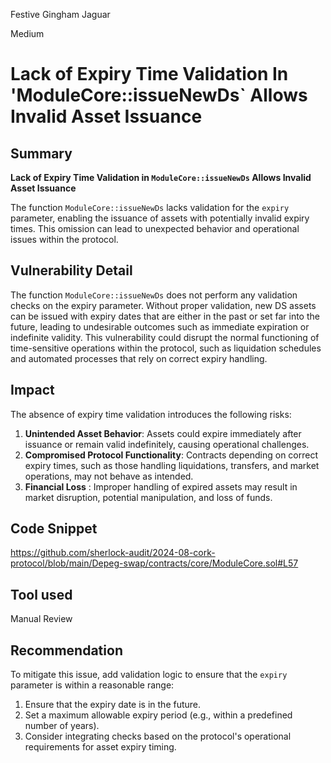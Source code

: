 Festive Gingham Jaguar

Medium

# Lack of Expiry Time Validation In 'ModuleCore::issueNewDs` Allows Invalid Asset Issuance

## Summary
**Lack of Expiry Time Validation in `ModuleCore::issueNewDs` Allows Invalid Asset Issuance**

The function `ModuleCore::issueNewDs` lacks validation for the `expiry` parameter, enabling the issuance of assets with potentially invalid expiry times. This omission can lead to unexpected behavior and operational issues within the protocol.

## Vulnerability Detail
The function `ModuleCore::issueNewDs` does not perform any validation checks on the expiry parameter. Without proper validation, new DS assets can be issued with expiry dates that are either in the past or set far into the future, leading to undesirable outcomes such as immediate expiration or indefinite validity. This vulnerability could disrupt the normal functioning of time-sensitive operations within the protocol, such as liquidation schedules and automated processes that rely on correct expiry handling.

## Impact
The absence of expiry time validation introduces the following risks:

1. **Unintended Asset Behavior**: Assets could expire immediately after issuance or remain valid indefinitely, causing operational challenges.
2. **Compromised Protocol Functionality**: Contracts depending on correct expiry times, such as those handling liquidations, transfers, and market operations, may not behave as intended.
3. **Financial Loss** : Improper handling of expired assets may result in market disruption, potential manipulation, and loss of funds.

## Code Snippet
https://github.com/sherlock-audit/2024-08-cork-protocol/blob/main/Depeg-swap/contracts/core/ModuleCore.sol#L57
## Tool used

Manual Review

## Recommendation
To mitigate this issue, add validation logic to ensure that the `expiry` parameter is within a reasonable range:

1. Ensure that the expiry date is in the future.
2. Set a maximum allowable expiry period (e.g., within a predefined number of years).
3. Consider integrating checks based on the protocol's operational requirements for asset expiry timing.